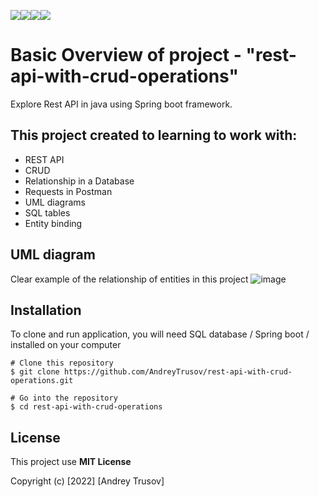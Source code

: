 <img src="https://img.shields.io/github/commit-activity/m/AndreyTrusov/rest-api-with-crud-operations?style=for-the-badge"><img src="https://img.shields.io/github/directory-file-count/AndreyTrusov/rest-api-with-crud-operations?style=for-the-badge"><img src="https://img.shields.io/github/languages/count/AndreyTrusov/rest-api-with-crud-operations?style=for-the-badge"><img src="https://img.shields.io/github/languages/count/AndreyTrusov/rest-api-with-crud-operations?style=for-the-badge">

# Basic Overview of project - "rest-api-with-crud-operations"

Explore Rest API in java using Spring boot framework.

## This project created to learning to work with: 
  - REST API   
  - CRUD
  - Relationship in a Database 
  - Requests in Postman 
  - UML diagrams 
  - SQL tables 
  - Entity binding

## UML diagram
Clear example of the relationship of entities in this project
![image](https://user-images.githubusercontent.com/67972109/181904077-2b7f7bcc-40d1-42d8-bfe3-d1ca393ea461.png)

## Installation

To clone and run application, you will need SQL database / Spring boot /  installed on your computer
```
# Clone this repository
$ git clone https://github.com/AndreyTrusov/rest-api-with-crud-operations.git

# Go into the repository
$ cd rest-api-with-crud-operations
```

## License
This project use **MIT License**

Copyright (c) [2022] [Andrey Trusov]


 

